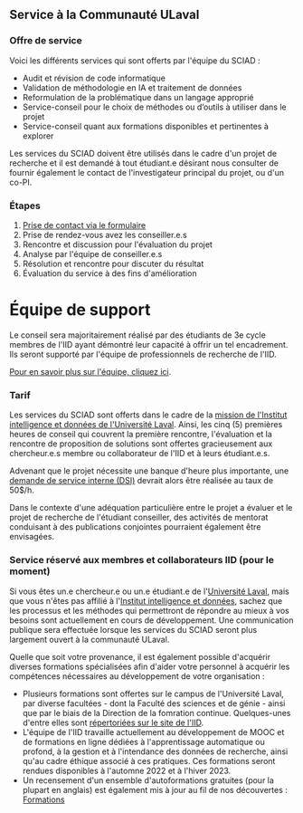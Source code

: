 ## Service à la Communauté ULaval

### Offre de service

Voici les différents services qui sont offerts par l'équipe du SCIAD :  

* Audit et révision de code informatique
* Validation de méthodologie en IA et traitement de données
* Reformulation de la problématique dans un langage approprié 
* Service-conseil pour le choix de méthodes ou d’outils à utiliser dans le projet
* Service-conseil quant aux formations disponibles et pertinentes à explorer

Les services du SCIAD doivent être utilisés dans le cadre d'un projet de recherche et il est demandé à tout étudiant.e désirant nous consulter de fournir également le contact de l'investigateur principal du projet, ou d'un co-PI. 

### Étapes 

1. [Prise de contact via le formulaire](https://forms.office.com/r/jhLM8nwZu8)
2. Prise de rendez-vous avez les conseiller.e.s
3. Rencontre et discussion pour l'évaluation du projet
4. Analyse par l'équipe de conseiller.e.s
5. Résolution et rencontre pour discuter du résultat
6. Évaluation du service à des fins d'amélioration

# Équipe de support

Le conseil sera majoritairement réalisé par des étudiants de 3e cycle membres de l'IID ayant démontré leur capacité à offrir un tel encadrement. Ils seront supporté par l'équipe de professionnels de recherche de l'IID. 

[Pour en savoir plus sur l'équipe, cliquez ici](./equipe.md).

### Tarif

Les services du SCIAD sont offerts dans le cadre de la [mission de l'Institut intelligence et données de l'Université Laval](https://iid.ulaval.ca/a-propos/#Missions-et-objectifs). Ainsi, les cinq (5) premières heures de conseil qui couvrent la première rencontre, l'évaluation et la rencontre de proposition de solutions sont offertes gracieusement aux chercheur.e.s membre ou collaborateur de l'IID et à leurs étudiant.e.s. 

Advenant que le projet nécessite une banque d'heure plus importante, une [demande de service interne (DSI)](./dsi.md) devrait alors être réalisée au taux de 50$/h.

Dans le contexte d'une adéquation particulière entre le projet a évaluer et le projet de recherche de l'étudiant conseiller, des activités de mentorat conduisant à des publications conjointes pourraient également être envisagées.

### Service réservé aux membres et collaborateurs IID (pour le moment)

Si vous êtes un.e chercheur.e ou un.e étudiant.e de l'[Université Laval](https://www.ulaval.ca), mais que vous n'êtes pas affilié à l'[Institut intelligence et données](https://iid.ulaval.ca), sachez que les processus et les méthodes qui permettront de répondre au mieux à vos besoins sont actuellement en cours de développement. Une communication publique sera effectuée lorsque les services du SCIAD seront plus largement ouvert à la communauté ULaval. 

Quelle que soit votre provenance, il est également possible d'acquérir diverses formations spécialisées afin d'aider votre personnel à acquérir les compétences nécessaires au développement de votre organisation :
* Plusieurs formations sont offertes sur le campus de l'Université Laval, par diverse facultées - dont la Faculté des sciences et de génie - ainsi que par le biais de la Direction de la fomration continue. Quelques-unes d'entre elles sont [répertoriées sur le site de l'IID](https://iid.ulaval.ca/services/#liste).
* L'équipe de l'IID travaille actuellement au développement de MOOC et de formations en ligne dédiées à l'apprentissage automatique ou profond, à la gestion et à l'intendance des données de recherche, ainsi qu'au cadre éthique associé à ces pratiques. Ces formations seront rendues disponibles à l'automne 2022 et à l'hiver 2023. 
* Un recensement d'un ensemble d'autoformations gratuites (pour la plupart en anglais) est également mis à jour au fil de nos découvertes : [Formations](./pages/formations.md)
